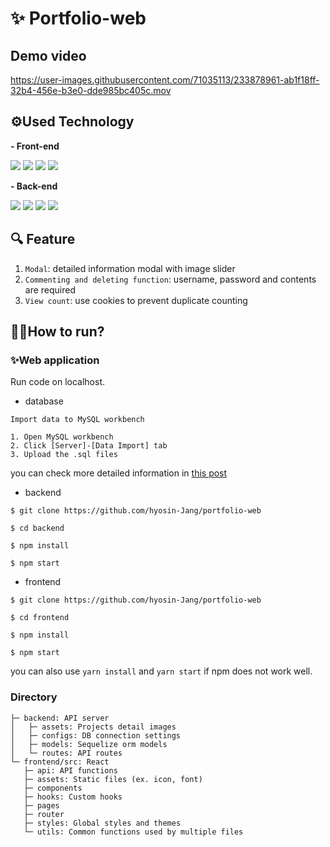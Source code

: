 # ✨ Portfolio-web

## Demo video

https://user-images.githubusercontent.com/71035113/233878961-ab1f18ff-32b4-456e-b3e0-dde985bc405c.mov


## ⚙Used Technology

<p > <b>- Front-end</b> </p>
<div >
<img src="https://img.shields.io/badge/React-61DAFB?style=flat-square&logo=React&logoColor=white"/>
<img src="https://img.shields.io/badge/Styled Components-DB7093?style=flat-square&logo=styled-components&logoColor=white"/>
<img src="https://img.shields.io/badge/Recoil-764ABC?style=flat-square&logo=Recoil&logoColor=white"/>
<img src="https://img.shields.io/badge/Chart.js-F9A03C?style=flat-square&logo=Chart.js&logoColor=white"/>
</div>

<p > <b>- Back-end</b> </p>
<div >
<img src="https://img.shields.io/badge/Node.js-6DB33F?style=flat-square&logo=Node.js&logoColor=white"/>
<img src="https://img.shields.io/badge/MySQL-4479A1?style=flat-square&logo=MySQL&logoColor=white" />
<img src="https://img.shields.io/badge/Sequelize-4479A1?style=flat-square&logo=Sequelize&logoColor=white" />
<img src="https://img.shields.io/badge/Express-4479A1?style=flat-square&logo=Express&logoColor=white" />
</div>

## 🔍 Feature

1. `Modal`: detailed information modal with image slider
2. `Commenting and deleting function`: username, password and contents are required
3. `View count`: use cookies to prevent duplicate counting

## 🏃‍♀️How to run?

### ✨Web application

Run code on localhost.

- database

```
Import data to MySQL workbench

1. Open MySQL workbench
2. Click [Server]-[Data Import] tab
3. Upload the .sql files

```

you can check more detailed information in [this post](https://velog.io/@finelinefe/TIP-MySQL-Workbench%EB%A5%BC-%EC%9D%B4%EC%9A%A9%ED%95%B4-DB-Dump)

- backend

```
$ git clone https://github.com/hyosin-Jang/portfolio-web

$ cd backend

$ npm install

$ npm start

```

-   frontend

```
$ git clone https://github.com/hyosin-Jang/portfolio-web

$ cd frontend

$ npm install

$ npm start

```

you can also use `yarn install` and `yarn start` if npm does not work well.

### Directory

```
├─ backend: API server
│   ├─ assets: Projects detail images
│   ├─ configs: DB connection settings
│   ├─ models: Sequelize orm models
│   └─ routes: API routes
└─ frontend/src: React
   ├─ api: API functions
   ├─ assets: Static files (ex. icon, font)
   ├─ components
   ├─ hooks: Custom hooks
   ├─ pages
   ├─ router
   ├─ styles: Global styles and themes
   └─ utils: Common functions used by multiple files
```
